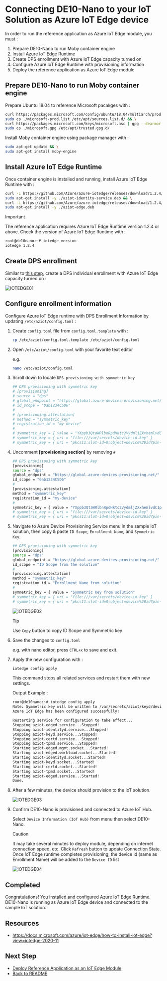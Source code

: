<!---
date : 9/1/2021
author : Daisuke Nakahara <daisuken@microsoft.com>
reviewer : Berry Tsai <betsai@microsoft.com>; Takehiro Hirai <takehiro.hirai@microsoft.com>
Maintainer : 
title : Azure IoT Sample Solution provisioning DE10-nano
--->

# Connecting DE10-Nano to your IoT Solution as Azure IoT Edge device

In order to run the reference application as Azure IoT Edge module, you must :

1. Prepare DE10-Nano to run Moby container engine
1. Install Azure IoT Edge Runtime
1. Create DPS enrollment with Azure IoT Edge capacity turned on
1. Configure Azure IoT Edge Runtime with provisioning information
1. Deploy the reference application as Azure IoT Edge module

## Prepare DE10-Nano to run Moby container engine

Prepare Ubuntu 18.04 to reference Microsoft pacakges with :

```bash
curl https://packages.microsoft.com/config/ubuntu/18.04/multiarch/prod.list > ./microsoft-prod.list && \
sudo cp ./microsoft-prod.list /etc/apt/sources.list.d/ && \
curl https://packages.microsoft.com/keys/microsoft.asc | gpg --dearmor > microsoft.gpg && \
sudo cp ./microsoft.gpg /etc/apt/trusted.gpg.d/
```

Install Moby container engine using package manager with :

```bash
sudo apt-get update && \
sudo apt-get install moby-engine
```

## Install Azure IoT Edge Runtime

Once container engine is installed and running, install Azure IoT Edge Runtime with :

```bash
curl -L https://github.com/Azure/azure-iotedge/releases/download/1.2.4/aziot-identity-service_1.2.3-1_ubuntu18.04_armhf.deb -o aziot-identity-service.deb && \
sudo apt-get install -y ./aziot-identity-service.deb && \
curl -L https://github.com/Azure/azure-iotedge/releases/download/1.2.4/aziot-edge_1.2.4-1_ubuntu18.04_armhf.deb -o aziot-edge.deb && \
sudo apt-get install -y ./aziot-edge.deb
```

> [!IMPORTANT]  
> The reference application requires Azure IoT Edge Runtime version 1.2.4 or above.
> Check the version of Azure IoT Edge Runtime with :
>
> ```bash
> root@de10nano:~# iotedge version
> iotedge 1.2.4
> ```

## Create DPS enrollment

Similar to [this step](PaaS-Provision.md#6-create-dps-enrollment), create a DPS individual enrollment with Azure IoT Edge capacity turned on :

![IOTEDGE01](/images/IoTEdge-01.png)

## Configure enrollment information

Configure Azure IoT Edge runtime with DPS Enrollment Information by updating `/etc/aziot/config.toml` :

1. Create `config.toml` file from `config.toml.template` with :

    ```bash
    cp /etc/aziot/config.toml.template /etc/aziot/config.toml
    ```

1. Open `/etc/aziot/config.toml` with your favorite text editor  

    e.g.

    ```bash
    nano /etc/aziot/config.toml
    ```

1. Scroll down to locate `DPS provisioning with symmetric key`  

    ```bash
    ## DPS provisioning with symmetric key
    # [provisioning]
    # source = "dps"
    # global_endpoint = "https://global.azure-devices-provisioning.net/"
    # id_scope = "0ab1234C5D6"
    #
    # [provisioning.attestation]
    # method = "symmetric_key"
    # registration_id = "my-device"
    #
    # symmetric_key = { value = "YXppb3QtaWRlbnRpdHktc2VydmljZXxhemlvdC1pZGVudGl0eS$
    # symmetric_key = { uri = "file:///var/secrets/device-id.key" }                $
    # symmetric_key = { uri = "pkcs11:slot-id=0;object=device%20id?pin-value=1234" $
    ```

1. Uncomment **[provisioning section]** by removing `#`  

    ```bash
    ## DPS provisioning with symmetric key
    [provisioning]
    source = "dps"
    global_endpoint = "https://global.azure-devices-provisioning.net/"
    id_scope = "0ab1234C5D6"
    #
    [provisioning.attestation]
    method = "symmetric_key"
    registration_id = "my-device"
    #
    symmetric_key = { value = "YXppb3QtaWRlbnRpdHktc2VydmljZXxhemlvdC1pZGVudGl0eS"
    # symmetric_key = { uri = "file:///var/secrets/device-id.key" }                $
    # symmetric_key = { uri = "pkcs11:slot-id=0;object=device%20id?pin-value=1234" $
    ```

1. Navigate to Azure Device Provisioning Service menu in the sample IoT solution, then copy & paste `ID Scope`, `Enrollment Name`, and `Symmetric Key`.

    ```bash
    ## DPS provisioning with symmetric key
    [provisioning]
    source = "dps"
    global_endpoint = "https://global.azure-devices-provisioning.net/"
    id_scope = "ID Scope from the solution"
    #
    [provisioning.attestation]
    method = "symmetric_key"
    registration_id = "Enrollment Name from solution"
    #
    symmetric_key = { value = "Symmetric Key from solution"
    # symmetric_key = { uri = "file:///var/secrets/device-id.key" }                $
    # symmetric_key = { uri = "pkcs11:slot-id=0;object=device%20id?pin-value=1234" $
    ```

    ![IOTEDGE02](/images/IoTEdge-02.png)

    > [!TIP]  
    > Use `Copy` button to copy ID Scope and Symmetric key

1. Save the changes to `config.toml`  

    e.g. with nano editor, press `CTRL+x` to save and exit.

1. Apply the new configuration with :  

    ```bash
    iotedge config apply
    ```

    This command stops all related services and restart them with new settings.

    Output Example :  

    ```bash
    root@de10nano:~# iotedge config apply
    Note: Symmetric key will be written to /var/secrets/aziot/keyd/device-id
    Azure IoT Edge has been configured successfully!
    
    Restarting service for configuration to take effect...
    Stopping aziot-edged.service...Stopped!
    Stopping aziot-identityd.service...Stopped!
    Stopping aziot-keyd.service...Stopped!
    Stopping aziot-certd.service...Stopped!
    Stopping aziot-tpmd.service...Stopped!
    Starting aziot-edged.mgmt.socket...Started!
    Starting aziot-edged.workload.socket...Started!
    Starting aziot-identityd.socket...Started!
    Starting aziot-keyd.socket...Started!
    Starting aziot-certd.socket...Started!
    Starting aziot-tpmd.socket...Started!
    Starting aziot-edged.service...Started!
    Done.
    ```

1. After a few minutes, the device should provision to the IoT solution.

    ![IOTEDGE03](/images/IoTEdge-03.png)

1. Confirm DE10-Nano is provisioned and connected to Azure IoT Hub.

    Select `Device Information (IoT Hub)` from menu then select DE10-Nano.

    > [!CAUTION]  
    > It may take several minutes to deploy module, depending on internet connection speed, etc.
    > Click `Refresh` button to update Connection State.  
    > Once IoT Edge runtime completes provisioning, the device id (same as Enrollment Name) will be added to the `Device ID` list

    ![IOTEDGE04](/images/IoTEdge-04.png)

## Completed

Congratulations! You installed and configured Azure IoT Edge Runtime.  DE10-Nano is running as Azure IoT Edge device and connected to the sample IoT solution.

## Resources

- <https://docs.microsoft.com/azure/iot-edge/how-to-install-iot-edge?view=iotedge-2020-11>

## Next Step

- [Deploy Reference Application as an IoT Edge Module](./DE10-Nano-IoTEdge-Deploy.md)
- [Back to README](../README.md)
